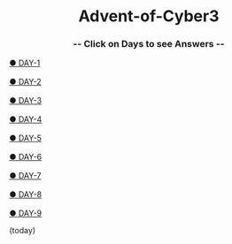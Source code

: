<h1 align="center">
  Advent-of-Cyber3
  </h1>
<h3 align="center">
  -- Click on Days to see Answers --
  </h2>
  <a href="https://github.com/n00bcooD3R/advent-of-cyber3/blob/main/A%20O%20C/DAY-1.md">● DAY-1</a>
<br><br>
<a href="https://github.com/n00bcooD3R/advent-of-cyber3/blob/main/A%20O%20C/DAY-2.md">● DAY-2</a>
<br><br>
<a href="https://github.com/n00bcooD3R/advent-of-cyber3/blob/main/A%20O%20C/DAY-3.md">● DAY-3</a>
<br><br>
<a href="https://github.com/n00bcooD3R/advent-of-cyber3/blob/main/A%20O%20C/DAY-4.md">● DAY-4</a>
<br><br>
<a href="https://github.com/n00bcooD3R/advent-of-cyber3/blob/main/A%20O%20C/DAY-5.md">● DAY-5</a>
<br><br>
<a href="https://github.com/n00bcooD3R/advent-of-cyber3/blob/main/A%20O%20C/DAY-6.md">● DAY-6</a>
<br><br>
<a href="https://github.com/n00bcooD3R/advent-of-cyber3/blob/main/A%20O%20C/DAY-7.md">● DAY-7</a>
<br><br>
<a href="https://github.com/n00bcooD3R/advent-of-cyber3/blob/main/A%20O%20C/DAY-8.md">● DAY-8</a>
<br><br>
<a href="https://github.com/n00bcooD3R/advent-of-cyber3/blob/main/A%20O%20C/DAY-9.md">● DAY-9</a><p>(today)</p>





